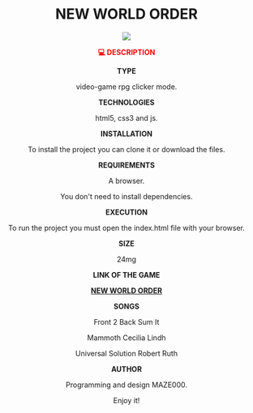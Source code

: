 
<h1 align="center"><strong>NEW WORLD ORDER</strong></h1>


<p align="center">
<img src="https://user-images.githubusercontent.com/72741681/168800134-4284aa65-290c-4dab-a9d3-757773ddb405.gif">
</p>

<p align="center" style="color:red;"> <strong>💻 DESCRIPTION</strong>

 <p align="center"> <strong>TYPE</strong>
 <p align="center"> video-game rpg clicker mode.

 <p align="center"> <strong>TECHNOLOGIES</strong>
 <p align="center"> html5, css3 and js.

<p align="center"> <strong> INSTALLATION</strong>
 <p align="center"> To install the project you can clone it or download the files.

 <p align="center"><strong>REQUIREMENTS</strong>
 <p align="center"> A browser.
 <p align="center"> You don't need to install dependencies.

<p align="center">  <strong>   EXECUTION</strong>
 <p align="center"> To run the project you must open the index.html file with your browser.

 <p align="center"> <strong>SIZE</strong>
 <p align="center"> 24mg

 <p align="center"> <strong>   LINK OF THE GAME</strong>
<p align="center"> <a href="https://maze000.github.io/newworldorder.github.io/"><strong>NEW WORLD ORDER</strong></a></p>

 <p align="center"> <strong>SONGS</strong>
<p align="center">  Front 2 Back Sum It
<p align="center">  Mammoth Cecilia Lindh
<p align="center">  Universal Solution Robert Ruth

<p align="center">  <strong>AUTHOR</strong>
<p align="center">  Programming and design MAZE000.

<p align="center">  Enjoy it!

  



